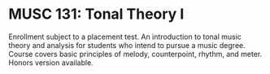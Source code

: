 # MUSC 131: Tonal Theory I

Enrollment subject to a placement test. An introduction to tonal music theory and analysis for students who intend to pursue a music degree. Course covers basic principles of melody, counterpoint, rhythm, and meter. Honors version available.